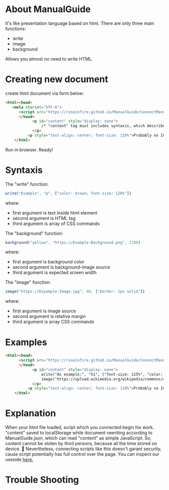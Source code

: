 # About ManualGuide
It's like presentation language based on html.
There are only three main functions:
* write
* image
* background

 Allows you almost no need to write HTML.

# Creating new document
create html document via form below:
```html
<html><head>
   <meta charset="UTF-8">
      <script src="https://roseinfire.github.io/ManualGuide/ConnectManualGuide.js"></script>
      </head>
            <p id="content" style="display: none">
                /* "content" tag must includes syntaxis, which described below. */
            </p>
          <p style="text-align: center; font-size: 110%">Probably no Internet</p>
    </html>
```
Run in browser. Ready!
# Syntaxis
The "write" function: 
```JavaScript
write("Example", "p", ["color: brown; font-size: 120%"])
```
where:
* first argument is text inside html element
* second argument is HTML tag
* third argument is array of CSS commands

The "background" function:
```JavaScript
background("yellow", "https://Example-Background.png", 2100)
```
where:
* first argument is background color
* second argument is background-image source
* third argument is expected screen width

The "image" function:
```JavaScript
image("https://Expample-Image.jpg", 40, ["border: 1px solid"])
```
where:
* first argument is image source
* second argument is relative margin
* third argument is array CSS commands

# Examples
```html
<html><head>
      <script src="https://roseinfire.github.io/ManualGuide/ConnectManualGuide.js"></script>
      </head>
            <p id="content" style="display: none">
                write("As example:", "h1", ["font-size: 115%", "color: gold"])
                image("https://upload.wikimedia.org/wikipedia/commons/4/49/Pacman.svg", 40)
            </p>
          <p style="text-align: center; font-size: 110%">Probably no Internet</p>
    </html>
```
# Explanation
When your html file loaded, script which you connected begin his work.
"content" saved to localStorage while document rewriting according to ManualGuide.json,
which can read "content" as simple JavaScript. So, content cannot be stolen by third persons, because
all the time stored on device. 
:rotating_light: Nevertheless, connecting scripts like this doesn't garant security, cause
script potentially has full control over the page. You can inspect our useside [here.](https://github.com/Roseinfire/ManualGuide/blob/main/ConnectManualGuide.js)
# Trouble Shooting
